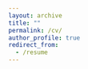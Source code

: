 ```yaml
---
layout: archive
title: ""
permalink: /cv/
author_profile: true
redirect_from:
  - /resume
---
```


<object data="/files/Buzhardt_CV.pdf" width="1000" height="1000" type='application/pdf'></object>